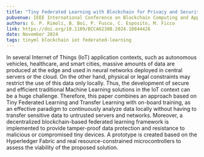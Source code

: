 ```yaml
---
title: "Tiny Federated Learning with Blockchain for Privacy and Security Preservation of MCU-Based IoT Applications"
pubvenue: IEEE International Conference on Blockchain Computing and Applications (BCCA)
authors: G. P. Rimoli, B. Boi, P. Fusco, C. Esposito, M. Ficco
link: https://doi.org/10.1109/BCCA62388.2024.10844426
date: November 2024
tags: tinyml blockchain iot federated-learning
---
```

In several Internet of Things (IoT) application contexts, such as autonomous vehicles, healthcare, and smart cities, massive amounts of data are produced at the edge and used in neural networks deployed in central servers or the cloud. On the other hand, physical or legal constraints may restrict the use of this data only locally. Thus, the development of secure and efficient traditional Machine Learning solutions in the IoT context can be a huge challenge. Therefore, this paper combines an approach based on Tiny Federated Learning and Transfer Learning with on-board training, as an effective paradigm to continuously analyze data locally without having to transfer sensitive data to untrusted servers and networks. Moreover, a decentralized blockchain-based federated learning framework is implemented to provide tamper-proof data protection and resistance to malicious or compromised tiny devices. A prototype is created based on the Hyperledger Fabric and real resource-constrained microcontrollers to assess the viability of the proposed solution.
